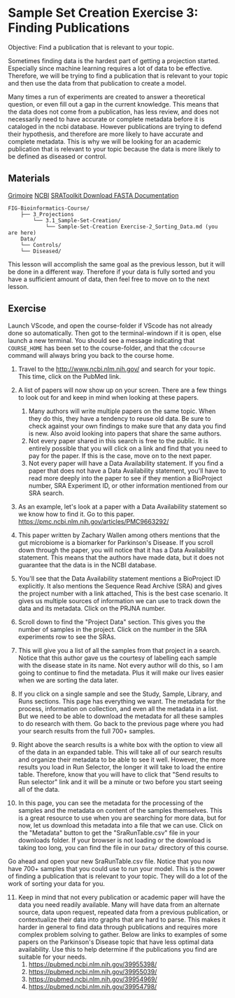 # Sample Set Creation Exercise 3: Finding Publications

Objective: Find a publication that is relevant to your topic.

Sometimes finding data is the hardest part of getting a projection started. Especially since machine learning requires a lot of data to be effective. Therefore, we will be trying to find a publication that is relevant to your topic and then use the data from that publication to create a model.  

Many times a run of experiments are created to answer a theoretical question, or even fill out a gap in the current knowledge. This means that the data does not come from a publication, has less review, and does not necessarily need to have accurate or complete metadata before it is cataloged in the ncbi database. However publications are trying to defend their hypothesis, and therefore are more likely to have accurate and complete metadata. This is why we will be looking for an academic publication that is relevant to your topic because the data is more likely to be defined as diseased or control.

## Materials
[Grimoire](https://chat.openai.com/g/g-n7Rs0IK86-grimoire)
[NCBI](https://www.ncbi.nlm.nih.gov/)
[SRAToolkit Download FASTA Documentation](https://www.ncbi.nlm.nih.gov/books/NBK242621/)

```
FIG-Bioinformatics-Course/
    ├── 3_Projections
        └── 3.1_Sample-Set-Creation/
            └── Sample-Set-Creation Exercise-2_Sorting_Data.md (you are here)
    Data/
    └── Controls/
    └── Diseased/
```

This lesson will accomplish the same goal as the previous lesson, but it will be done in a different way. Therefore if your data is fully sorted and you have a sufficient amount of data, then feel free to move on to the next lesson.


## Exercise

Launch VScode, and open the course-folder
if VScode has not already done so automatically.
Then got to the terminal-windown if it is open,
else launch a new terminal.
You should see a message indicating that `COURSE_HOME`
has been set to the course-folder, and that the
`cdcourse` command will always bring you back
to the course home.

1. Travel to the http://www.ncbi.nlm.nih.gov/ and search for your topic. This time, click on the PubMed link.

2. A list of papers will now show up on your screen. There are a few things to look out for and keep in mind when looking at these papers. 
    1. Many authors will write multiple papers on the same topic. When they do this, they have a tendency to reuse old data. Be sure to check against your own findings to make sure that any data you find is new. Also avoid looking into papers that share the same authors. 
    2. Not every paper shared in this search is free to the public. It is entirely possible that you will click on a link and find that you need to pay for the paper. If this is the case, move on to the next paper. 
    3. Not every paper will have a Data Availability statement. If you find a paper that does not have a Data Availability statement, you'll have to read more deeply into the paper to see if they mention a BioProject number, SRA Experiment ID, or other information mentioned from our SRA search.

3. As an example, let's look at a paper with a Data Availability statement so we know how to find it. Go to this paper. https://pmc.ncbi.nlm.nih.gov/articles/PMC9663292/

4. This paper written by Zachary Wallen among others mentions that the gut microbiome is a biomarker for Parkinson's Disease. If you scroll down through the paper, you will notice that it has a Data Availability statement. This means that the authors have made data, but it does not guarantee that the data is in the NCBI database. 

5. You'll see that the Data Availability statement mentions a BioProject ID explicitly. It also mentions the Sequence Read Archive (SRA) and gives the project number with a link attached, This is the best case scenario. It gives us multiple sources of information we can use to track down the data and its metadata. Click on the PRJNA number.

6. Scroll down to find the "Project Data" section. This gives you the number of samples in the project. Click on the number in the SRA experiments row to see the SRAs. 

7. This will give you a list of all the samples from that project in a search. Notice that this author gave us the courtesy of labelling each sample with the disease state in its name. Not every author will do this, so I am going to continue to find the metadata. Plus it will make our lives easier when we are sorting the data later. 

8. If you click on a single sample and see the Study, Sample, Library, and Runs sections. This page has everything we want. The metadata for the process, information on collection, and even all the metadata in a list. But we need to be able to download the metadata for all these samples to do research with them. Go back to the previous page where you had your search results from the full 700+ samples. 

9. Right above the search results is a white box with the option to view all of the data in an expanded table. This will take all of our search results and organize their metadata to be able to see it well. However, the more results you load in Run Selector, the longer it will take to load the entire table. Therefore, know that you will have to click that "Send results to Run selector" link and it will be a minute or two before you start seeing all of the data.

10. In this page, you can see the metadata for the processing of the samples and the metadata on content of the samples themselves. This is a great resource to use when you are searching for more data, but for now, let us download this metadata into a file that we can use. Click on the "Metadata" button to get the "SraRunTable.csv" file in your downloads folder. If your browser is not loading or the download is taking too long, you can find the file in our `Data/` directory of this course.

 Go ahead and open your new SraRunTable.csv file. Notice that you now have 700+ samples that you could use to run your model. This is the power of finding a publication that is relevant to your topic. They will do a lot of the work of sorting your data for you. 

11. Keep in mind that not every publication or academic paper will have the data you need readily available. Many will have data from an alternate source, data upon request, repeated data from a previous publication, or contextualize their data into graphs that are hard to parse. This makes it harder in general to find data through publications and requires more complex problem solving to gather. Below are links to examples of some papers on the Parkinson's Disease topic that have less optimal data availability. Use this to help determine if the publications you find are suitable for your needs.
    1. https://pubmed.ncbi.nlm.nih.gov/39955398/
    2. https://pubmed.ncbi.nlm.nih.gov/39955039/
    3. https://pubmed.ncbi.nlm.nih.gov/39954969/
    4. https://pubmed.ncbi.nlm.nih.gov/39954798/
